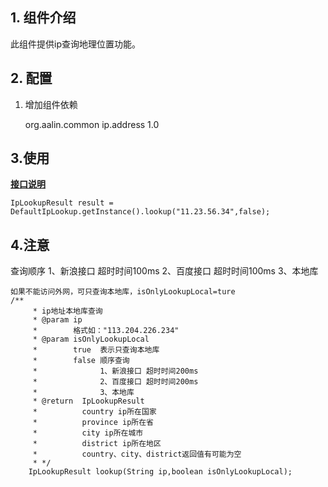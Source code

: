 ## 1. 组件介绍

此组件提供ip查询地理位置功能。

## 2. 配置

1) 增加组件依赖

    <dependency>
      <groupId>org.aalin.common</groupId>
      <artifactId>ip.address</artifactId>
      <version>1.0</version>
    </dependency>

## 3.使用
  **[接口说明](http://gitlab.yiji/shuijing/yjf-common-iputil/blob/master/src/main/java/com/yjf/common/ip/IpLookup.java)**

   `IpLookupResult result = DefaultIpLookup.getInstance().lookup("11.23.56.34",false);`
   
## 4.注意
   查询顺序
    1、新浪接口 超时时间100ms
    2、百度接口 超时时间100ms
    3、本地库

    如果不能访问外网，可只查询本地库，isOnlyLookupLocal=ture
    /**
    	 * ip地址本地库查询
    	 * @param ip
    	 *        格式如："113.204.226.234"
    	 * @param isOnlyLookupLocal
    	 *        true  表示只查询本地库
    	 *        false 顺序查询
    	 * 				1、新浪接口 超时时间200ms
    	 * 				2、百度接口 超时时间200ms
    	 * 				3、本地库
    	 * @return  IpLookupResult
    	 *          country ip所在国家
    	 *          province ip所在省
    	 *          city ip所在城市
    	 *          district ip所在地区
    	 *          country、city、district返回值有可能为空
    	 * */
    	IpLookupResult lookup(String ip,boolean isOnlyLookupLocal);


   
   
   




   